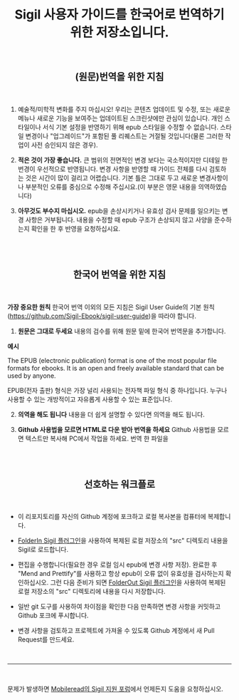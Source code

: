# <center>Sigil 사용자 가이드를 한국어로 번역하기 위한 저장소입니다.</center>
<br/>

## <center>(원문)번역을 위한 지침</center>

<br/>

1. 예술적/미학적 변화를 주지 마십시오! 우리는 콘텐츠 업데이트 및 수정, 또는 새로운 메뉴나 새로운 기능을 보여주는 업데이트된 스크린샷에만 관심이 있습니다. 개인 스타일이나 서식 기본 설정을 반영하기 위해 epub 스타일을 수정할 수 없습니다. 스타일 변경이나 "업그레이드"가 포함된 풀 리퀘스트는 거절될 것입니다(물론 그러한 작업이 사전 승인되지 않은 경우).


2. __적은 것이 가장 좋습니다.__ 큰 범위의 전면적인 변경 보다는 국소적이지만 디테일 한 번경이 우선적으로 반영됩니다. 변경 사항을 반영할 때 가이드 전체를 다시 검토하는 것은 시간이 많이 걸리고 어렵습니다. 기본 틀은 그대로 두고 새로운 변경사항이나 부분적인 오류를 중심으로 수정해 주십시요.(이 부분은 영문 내용을 의역하였습니다)

3. __아무것도 부수지 마십시오.__ epub을 손상시키거나 유효성 검사 문제를 일으키는 변경 사항은 거부됩니다. 내용을 수정할 때 epub 구조가 손상되지 않고 사양을 준수하는지 확인을 한 후 반영을 요청하십시요.

<br/>
<br/>

## <center>한국어 번역을 위한 지침</center>

<br/>

__가장 중요한 원칙__ 한국어 번역 이외의 모든 지침은 Sigil User Guide의 기본 원칙(https://github.com/Sigil-Ebook/sigil-user-guide)을 따라야 합니다.

1. __원문은 그대로 두세요__ 내용의 검수를 위해 원문 밑에 한국어 번역문을 추가합니다.

__예시__
  <p>The EPUB (electronic publication) format is one of the most popular file formats for ebooks. It is an open and freely available standard that can be used by anyone.</p>

  <p>EPUB(전자 출판) 형식은 가장 널리 사용되는 전자책 파일 형식 중 하나입니다. 누구나 사용할 수 있는 개방적이고 자유롭게 사용할 수 있는 표준입니다.</p>

2. __의역을 해도 됩니다__ 내용을 더 쉽게 설명할 수 있다면 의역을 해도 됩니다. 

3. __Github 사용법을 모르면 HTML로 다운 받아 번역을 하세요__ Github 사용법을 모르면 텍스트만 복사해 PC에서 작업을 하세요. 번역 한 파일을 
<br/>
<br/>

## <center>선호하는 워크플로</center>

<br/>

- 이 리포지토리를 자신의 Github 계정에 포크하고 로컬 복사본을 컴퓨터에 복제합니다.

- [FolderIn Sigil 플러그인](https://www.mobileread.com/forums/showthread.php?t=293649)을 사용하여 복제된 로컬 저장소의 "src" 디렉토리 내용을 Sigil로 로드합니다.

- 편집을 수행합니다(필요한 경우 로컬 임시 epub에 변경 사항 저장). 완료한 후 "Mend and Prettify"를 사용하고 항상 epub이 오류 없이 유효성을 검사하는지 확인하십시오. 그런 다음 준비가 되면 [FolderOut Sigil 플러그인](https://www.mobileread.com/forums/showthread.php?t=293649)을 사용하여 복제된 로컬 저장소의 "src" 디렉토리에 내용을 다시 저장합니다.

- 일반 git 도구를 사용하여 차이점을 확인한 다음 만족하면 변경 사항을 커밋하고 Github 포크에 푸시합니다.

- 변경 사항을 검토하고 프로젝트에 가져올 수 있도록 Github 계정에서 새 Pull Request를 만드세요.

<br/>

----

<br/>

문제가 발생하면 [Mobileread의 Sigil 지원 포럼](https://www.mobileread.com/forums/forumdisplay.php?f=203)에서 언제든지 도움을 요청하십시오.

